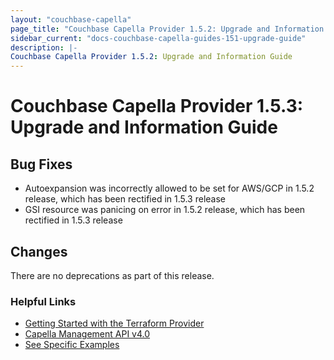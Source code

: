 ```yaml
---
layout: "couchbase-capella"
page_title: "Couchbase Capella Provider 1.5.2: Upgrade and Information Guide"
sidebar_current: "docs-couchbase-capella-guides-151-upgrade-guide"
description: |-
Couchbase Capella Provider 1.5.2: Upgrade and Information Guide
---
```



# Couchbase Capella Provider 1.5.3: Upgrade and Information Guide

## Bug Fixes

* Autoexpansion was incorrectly allowed to be set for AWS/GCP in 1.5.2 release, which has been rectified in 1.5.3 release
* GSI resource was panicing on error in 1.5.2 release, which has been rectified in 1.5.3 release

## Changes

There are no deprecations as part of this release.

### Helpful Links

- [Getting Started with the Terraform Provider](https://github.com/couchbasecloud/terraform-provider-couchbase-capella/blob/master/examples/getting_started)
- [Capella Management API v4.0](https://docs.couchbase.com/cloud/management-api-reference/index.html)
- [See Specific Examples](https://github.com/couchbasecloud/terraform-provider-couchbase-capella/blob/master/examples)
